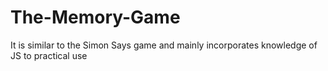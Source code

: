 # The-Memory-Game
It is similar to the Simon Says game and mainly incorporates knowledge of JS to practical use
